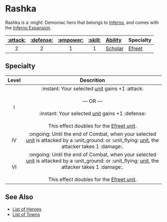 # Rashka

Rashka is a :might: Demoniac hero that belongs to [Inferno](../towns/inferno.md), and comes with the [Inferno Expansion](../content.md).

| [:attack:](../statistics/attack.md) | [:defense:](../statistics/defense.md) | [:empower:](../statistics/power.md) | [:skill:](../statistics/knowledge.md) | [Ability](../abilities.md) | Specialty |
| :---: | :---: | :---: | :---: | :--- | :--- |
| 2 | 2 | 1 | 1 | [Scholar](../abilities/scholar.md) | [Efreet](#specialty) |


## Specialty

| Level | Descrition |
| :---: | :---: |
| Ⅰ | :instant: Your selected [unit](../units.md) gains +1 :attack:<br><br>— OR —<br><br>:instant: Your selected [unit](../units.md) gains +1 :defense:<br><br>This effect doubles for the [Efreet unit](../units/efreet.md). |
| Ⅳ | :ongoing: Until the end of Combat, when your selected [unit](../units.md) is attacked by a :unit_ground: or :unit_flying: [unit](../units.md), the attacker takes 1 :damage:. |
| Ⅵ | :ongoing: Until the end of Combat, when your selected [unit](../units.md) is attacked by a :unit_ground: or :unit_flying: [unit](../units.md), the attacker takes 1 :damage:.<br><br>This effect doubles for the [Efreet unit](../units/efreet.md). |


## See Also

- [List of Heroes](../heroes.md)
- [List of Towns](../towns.md)
